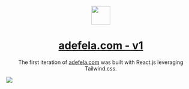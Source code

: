 <p align="center">
  <img src="https://github.com/AdefelaFakorode/Adefela/assets/102834064/9ef9e370-c1d9-4d93-84df-3457a5ddd1da" width="50" height="50"/>
</p>
<h1 align="center">
  <a href="https://adefela.com">adefela.com - v1</a>
</h1>
<p align="center">
  The first iteration of <a href="https://adefela.com">adefela.com</a> was built with React.js leveraging Tailwind.css.
</p>
<img src="https://github.com/AdefelaFakorode/Adefela/assets/102834064/8bd410f1-422d-4558-85a1-d95c956822e8"/>
